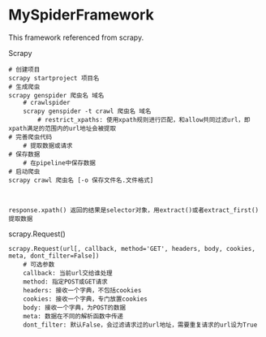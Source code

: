 # MySpiderFramework
This framework referenced from scrapy.

Scrapy

    # 创建项目
    scrapy startproject 项目名
    # 生成爬虫
    scrapy genspider 爬虫名 域名
        # crawlspider
        scrapy genspider -t crawl 爬虫名 域名
    	    # restrict_xpaths: 使用xpath规则进行匹配，和allow共同过滤url，即	xpath满足的范围内的url地址会被提取
    # 完善爬虫代码
    	# 提取数据或请求
    # 保存数据
    	# 在pipeline中保存数据
    # 启动爬虫
    scrapy crawl 爬虫名 [-o 保存文件名.文件格式]



    response.xpath() 返回的结果是selector对象，用extract()或者extract_first()提取数据

scrapy.Request()

    scrapy.Request(url[, callback, method='GET', headers, body, cookies, meta, dont_filter=False])
    	# 可选参数
        callback: 当前url交给谁处理
        method: 指定POST或GET请求
        headers: 接收一个字典，不包括cookies
        cookies: 接收一个字典，专门放置cookies
        body: 接收一个字典，为POST的数据
        meta: 数据在不同的解析函数中传递
        dont_filter: 默认False，会过滤请求过的url地址，需要重复请求的url设为True


